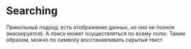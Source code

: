 # Searching

Прикольный подход: есть отображение данных, но оно не полное (маскируется). А поиск может осуществляться по всему полю. Таким образом, можно по символу восстанавливать скрытый текст
